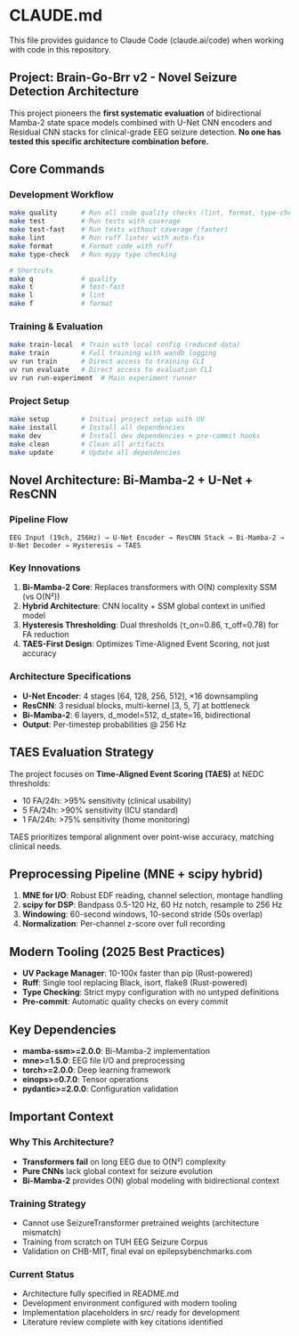 # CLAUDE.md

This file provides guidance to Claude Code (claude.ai/code) when working with code in this repository.

## Project: Brain-Go-Brr v2 - Novel Seizure Detection Architecture

This project pioneers the **first systematic evaluation** of bidirectional Mamba-2 state space models combined with U-Net CNN encoders and Residual CNN stacks for clinical-grade EEG seizure detection. **No one has tested this specific architecture combination before.**

## Core Commands

### Development Workflow
```bash
make quality      # Run all code quality checks (lint, format, type-check)
make test         # Run tests with coverage
make test-fast    # Run tests without coverage (faster)
make lint         # Run ruff linter with auto-fix
make format       # Format code with ruff
make type-check   # Run mypy type checking

# Shortcuts
make q            # quality
make t            # test-fast
make l            # lint
make f            # format
```

### Training & Evaluation
```bash
make train-local  # Train with local config (reduced data)
make train        # Full training with wandb logging
uv run train      # Direct access to training CLI
uv run evaluate   # Direct access to evaluation CLI
uv run run-experiment  # Main experiment runner
```

### Project Setup
```bash
make setup        # Initial project setup with UV
make install      # Install all dependencies
make dev          # Install dev dependencies + pre-commit hooks
make clean        # Clean all artifacts
make update       # Update all dependencies
```

## Novel Architecture: Bi-Mamba-2 + U-Net + ResCNN

### Pipeline Flow
```
EEG Input (19ch, 256Hz) → U-Net Encoder → ResCNN Stack → Bi-Mamba-2 → U-Net Decoder → Hysteresis → TAES
```

### Key Innovations
1. **Bi-Mamba-2 Core**: Replaces transformers with O(N) complexity SSM (vs O(N²))
2. **Hybrid Architecture**: CNN locality + SSM global context in unified model
3. **Hysteresis Thresholding**: Dual thresholds (τ_on=0.86, τ_off=0.78) for FA reduction
4. **TAES-First Design**: Optimizes Time-Aligned Event Scoring, not just accuracy

### Architecture Specifications
- **U-Net Encoder**: 4 stages [64, 128, 256, 512], ×16 downsampling
- **ResCNN**: 3 residual blocks, multi-kernel [3, 5, 7] at bottleneck
- **Bi-Mamba-2**: 6 layers, d_model=512, d_state=16, bidirectional
- **Output**: Per-timestep probabilities @ 256 Hz

## TAES Evaluation Strategy

The project focuses on **Time-Aligned Event Scoring (TAES)** at NEDC thresholds:
- 10 FA/24h: >95% sensitivity (clinical usability)
- 5 FA/24h: >90% sensitivity (ICU standard)
- 1 FA/24h: >75% sensitivity (home monitoring)

TAES prioritizes temporal alignment over point-wise accuracy, matching clinical needs.

## Preprocessing Pipeline (MNE + scipy hybrid)

1. **MNE for I/O**: Robust EDF reading, channel selection, montage handling
2. **scipy for DSP**: Bandpass 0.5-120 Hz, 60 Hz notch, resample to 256 Hz
3. **Windowing**: 60-second windows, 10-second stride (50s overlap)
4. **Normalization**: Per-channel z-score over full recording

## Modern Tooling (2025 Best Practices)

- **UV Package Manager**: 10-100x faster than pip (Rust-powered)
- **Ruff**: Single tool replacing Black, isort, flake8 (Rust-powered)
- **Type Checking**: Strict mypy configuration with no untyped definitions
- **Pre-commit**: Automatic quality checks on every commit

## Key Dependencies

- **mamba-ssm>=2.0.0**: Bi-Mamba-2 implementation
- **mne>=1.5.0**: EEG file I/O and preprocessing
- **torch>=2.0.0**: Deep learning framework
- **einops>=0.7.0**: Tensor operations
- **pydantic>=2.0.0**: Configuration validation

## Important Context

### Why This Architecture?
- **Transformers fail** on long EEG due to O(N²) complexity
- **Pure CNNs** lack global context for seizure evolution
- **Bi-Mamba-2** provides O(N) global modeling with bidirectional context

### Training Strategy
- Cannot use SeizureTransformer pretrained weights (architecture mismatch)
- Training from scratch on TUH EEG Seizure Corpus
- Validation on CHB-MIT, final eval on epilepsybenchmarks.com

### Current Status
- Architecture fully specified in README.md
- Development environment configured with modern tooling
- Implementation placeholders in src/ ready for development
- Literature review complete with key citations identified